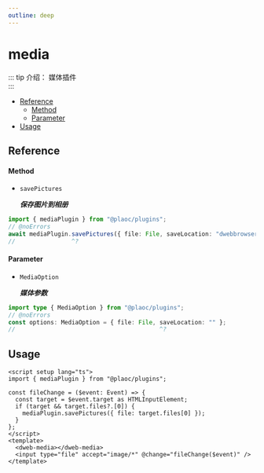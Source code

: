 ```yaml
---
outline: deep
---
```


# media

<Badges name="@plaoc/plugins" />

::: tip 介绍：
媒体插件  
:::

- [Reference](#reference)
  - [Method](#method)
  - [Parameter](#parameter)
- [Usage](#usage)

## Reference

#### Method

- `savePictures`

  **_保存图片到相册_**

```ts twoslash
import { mediaPlugin } from "@plaoc/plugins";
// @noErrors
await mediaPlugin.savePictures({ file: File, saveLocation: "dwebbrowser") });
//                ^?
```

#### Parameter

- `MediaOption`

  **_媒体参数_**

```ts twoslash
import type { MediaOption } from "@plaoc/plugins";
// @noErrors
const options: MediaOption = { file: File, saveLocation: "" };
//                                         ^?
```

## Usage

```vue {7}
<script setup lang="ts">
import { mediaPlugin } from "@plaoc/plugins";

const fileChange = ($event: Event) => {
  const target = $event.target as HTMLInputElement;
  if (target && target.files?.[0]) {
    mediaPlugin.savePictures({ file: target.files[0] });
  }
};
</script>
<template>
  <dweb-media></dweb-media>
  <input type="file" accept="image/*" @change="fileChange($event)" />
</template>
```
